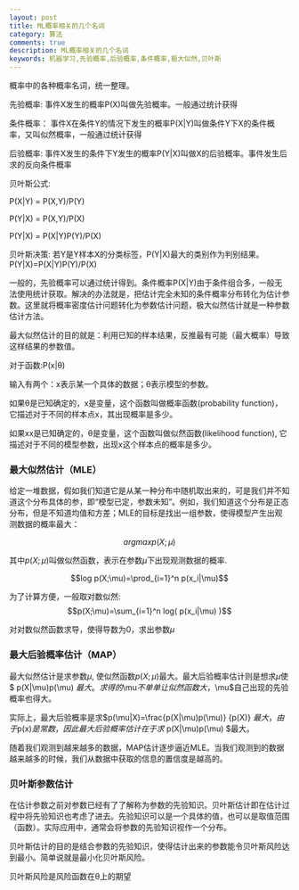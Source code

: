 ```yaml
---
layout: post
title: ML概率相关的几个名词
category: 算法
comments: true
description: ML概率相关的几个名词
keywords: 机器学习,先验概率,后验概率,条件概率,极大似然,贝叶斯
---
```


概率中的各种概率名词，统一整理。

先验概率: 事件X发生的概率P(X)叫做先验概率。一般通过统计获得

条件概率： 事件X在条件Y的情况下发生的概率P(X|Y)叫做条件Y下X的条件概率，又叫似然概率，一般通过统计获得

后验概率: 事件X发生的条件下Y发生的概率P(Y|X)叫做X的后验概率。事件发生后求的反向条件概率

贝叶斯公式:

P(X|Y) = P(X,Y)/P(Y)

P(Y|X) = P(X,Y)/P(X)

P(Y|X) = P(X|Y)P(Y)/P(X)

贝叶斯决策: 若Y是Y样本X的分类标签，P(Y|X)最大的类别作为判别结果。P(Y|X)=P(X|Y)P(Y)/P(X)

一般的，先验概率可以通过统计得到。条件概率P(X|Y)由于条件组合多，一般无法使用统计获取。解决的办法就是，把估计完全未知的条件概率分布转化为估计参数。这里就将概率密度估计问题转化为参数估计问题，极大似然估计就是一种参数估计方法。


最大似然估计的目的就是：利用已知的样本结果，反推最有可能（最大概率）导致这样结果的参数值。

对于函数:P(x|θ)

输入有两个：x表示某一个具体的数据；θ表示模型的参数。

如果θ是已知确定的，x是变量，这个函数叫做概率函数(probability function)，它描述对于不同的样本点x，其出现概率是多少。

如果xx是已知确定的，θ是变量，这个函数叫做似然函数(likelihood function), 它描述对于不同的模型参数，出现x这个样本点的概率是多少。

### 最大似然估计（MLE）

给定一堆数据，假如我们知道它是从某一种分布中随机取出来的，可是我们并不知道这个分布具体的参，即“模型已定，参数未知”。例如，我们知道这个分布是正态分布，但是不知道均值和方差；MLE的目标是找出一组参数，使得模型产生出观测数据的概率最大：

$$argmax p(X;\mu) $$ 

其中$p(X;\mu)$叫做似然函数，表示在参数$\mu$下出现观测数据的概率.

$$log p(X;\mu)=\prod_{i=1}^n p(x_i|\mu)$$

为了计算方便，一般取对数似然:
$$p(X;\mu)=\sum_{i=1}^n log( p(x_i|\mu) )$$

对对数似然函数求导，使得导数为0，求出参数$\mu$



### 最大后验概率估计（MAP）

最大似然估计是求参数$\mu$, 使似然函数$p(X;\mu)$最大。最大后验概率估计则是想求$\mu$使$ p(X|\mu)p(\mu) $最大。求得的$\mu$不单单让似然函数大，$\mu$自己出现的先验概率也得大。

实际上，最大后验概率是求$p(\mu|X)=\frac{p(X|\mu)p(\mu)} {p(X)} $最大，由于$p(x)$是常数，因此最大后验概率估计在于求$ p(X|\mu)p(\mu) $最大。


随着我们观测到越来越多的数据，MAP估计逐步逼近MLE。当我们观测到的数据越来越多的时候，我们从数据中获取的信息的置信度是越高的。


### 贝叶斯参数估计
在估计参数之前对参数已经有了了解称为参数的先验知识。贝叶斯估计即在估计过程中将先验知识也考虑了进去。先验知识可以是一个具体的值，也可以是取值范围（函数）。实际应用中，通常会将参数的先验知识视作一个分布。

贝叶斯估计的目的是结合参数的先验知识，使得估计出来的参数能令贝叶斯风险达到最小。简单说就是最小化贝叶斯风险。

贝叶斯风险是风险函数在θ上的期望








